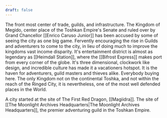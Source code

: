 ```yaml
---
draft: false
---
```

The front most center of trade, guilds, and infrastructure. The Kingdom of Megido, center place of the Toshkan Empire's Senate and ruled over by Grand Chancellor [[Enrico Caruso Junior]] has been accused by some of seeing the city as one big game. Fervently encouraging the rise in Guilds and adventurers to come to the city, in lieu of doing much to improve the kingdoms vast income disparity. It's entertainment district is almost as legendary as [[Heimdall Station]], where the [[Bifrost Express]] makes port from every corner of the globe. It's three dimensional, clockwork like design, and incredible culture has made it a vacationers hotspot. It is the haven for adventurers, guild masters and thieves alike. Everybody buying here. The only Kingdom not on the continental Toshka, and not within the reach of the Ringed City, it is nevertheless, one of the most well defended places in the World.

A city started at the site of The First Red Dragon, [[Magiidra]]. The site of [[The Moonlight Archives Headquarters|The Moonlight Archives Headquarters]], the premier adventuring guild in the Toshkan Empire. 